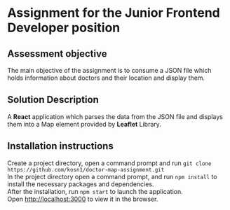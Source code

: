 # Assignment for the Junior Frontend Developer position

## Assessment objective
The main objective of the assignment is to consume a JSON file which holds information about doctors and their location and display them. 

## Solution Description
A **React** application which parses the data from the JSON file and displays them into a Map element provided by **Leaflet** Library.

## Installation instructions
Create a project directory, open a command prompt and run `git clone https://github.com/kosn1/doctor-map-assignment.git`<br />
In the project directory open a command prompt, and run `npm install` to install the necessary packages and dependencies.<br />
After the installation, run `npm start` to launch the application.<br />
Open [http://localhost:3000](http://localhost:3000) to view it in the browser.

